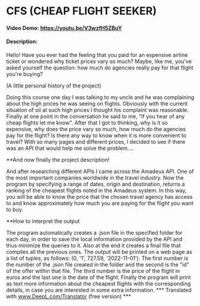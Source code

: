 # CFS (CHEAP FLIGHT SEEKER)
#### Video Demo:  https://youtu.be/V3wzfH5ZBuY
#### Description: 

Hello! 
Have you ever had the feeling that you paid for an expensive airline ticket or wondered why ticket prices vary so much? 
Maybe, like me, you've asked yourself the question: how much do agencies really pay for that flight you're buying? 

(A little personal history of the project)

Doing this course one day I was talking to my uncle and he was complaining about the high prices he was seeing on flights. 
Obviously with the current situation of oil at such high prices I thought his complaint was reasonable. 
Finally at one point in the conversation he said to me, "If you hear of any cheap flights let me know".
After that I got to thinking, why is it so expensive, why does the price vary so much, how much do the agencies pay for the flight? 
Is there any way to know when it is more convenient to travel? 
With so many pages and different prices, I decided to see if there was an API that would help me solve the problem....

**And now finally the project description!	

And after researching different APIs I came across the Amadeus API. One of the most important companies worldwide in the travel industry.
Now the program by specifying a range of dates, origin and destination, returns a ranking of the cheapest flights noted in the Amadeus system. 
In this way, you will be able to know the price that the chosen travel agency has access to and know approximately how much you are paying for the flight you want to buy. 

**How to interpret the output

The program automatically creates a .json file in the specified folder for each day, in order to save the local information provided by the API and thus minimize the 
queries to it. Also at the end it creates a final file that compiles all the previous ones.
The output will be printed on a web page as a list of tuples, as follows: (0, '1', 727.59, '2022-11-01'). 
The first number is the number of the .json file created in the folder and the second is the "id" of the offer within that file. 
The third number is the price of the flight in euros and the last one is the date of the flight.
Finally the program will print as text more information about the cheapest flights with the corresponding details,
in case you are interested in some extra information.
*** Translated with www.DeepL.com/Translator (free version) ***





	
